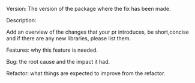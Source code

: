 Version: The version of the package where the fix has been made.

Description:

Add an overview of the changes that your pr introduces, be short,concise and if there are any new libraries, please list them.

Features: why this feature is needed. 

Bug: the root cause and the impact it had. 

Refactor: what things are expected to improve from the refactor.